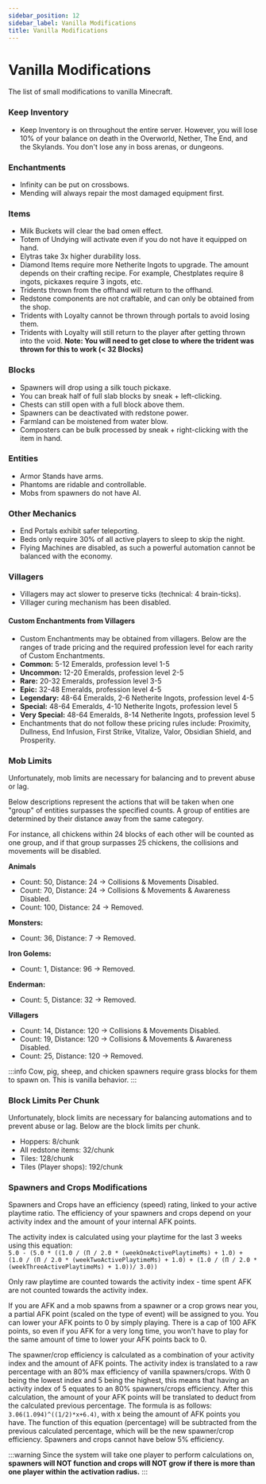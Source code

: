 ```yaml
---
sidebar_position: 12
sidebar_label: Vanilla Modifications
title: Vanilla Modifications
---
```


# Vanilla Modifications

The list of small modifications to vanilla Minecraft.

### Keep Inventory
* Keep Inventory is on throughout the entire server. However, you will lose 10% of your balance on death in the Overworld, Nether, The End, and the Skylands. You don't lose any in boss arenas, or dungeons.

### Enchantments
* Infinity can be put on crossbows.
* Mending will always repair the most damaged equipment first.

### Items
* Milk Buckets will clear the bad omen effect.
* Totem of Undying will activate even if you do not have it equipped on hand.
* Elytras take 3x higher durability loss.
* Diamond Items require more Netherite Ingots to upgrade. The amount depends on their crafting recipe. For example, Chestplates require 8 ingots, pickaxes require 3 ingots, etc.
* Tridents thrown from the offhand will return to the offhand.
* Redstone components are not craftable, and can only be obtained from the shop. 
* Tridents with Loyalty cannot be thrown through portals to avoid losing them.
* Tridents with Loyalty will still return to the player after getting thrown into the void.
**Note: You will need to get close to where the trident was thrown for this to work (< 32 Blocks)**

### Blocks
* Spawners will drop using a silk touch pickaxe.
* You can break half of full slab blocks by sneak + left-clicking.
* Chests can still open with a full block above them.
* Spawners can be deactivated with redstone power.
* Farmland can be moistened from water blow.
* Composters can be bulk processed by sneak + right-clicking with the item in hand.

### Entities
* Armor Stands have arms.
* Phantoms are ridable and controllable.
* Mobs from spawners do not have AI.

### Other Mechanics
* End Portals exhibit safer teleporting.
* Beds only require 30% of all active players to sleep to skip the night.
* Flying Machines are disabled, as such a powerful automation cannot be balanced with the economy.

### Villagers
* Villagers may act slower to preserve ticks (technical: 4 brain-ticks).
* Villager curing mechanism has been disabled.

#### Custom Enchantments from Villagers
* Custom Enchantments may be obtained from villagers. Below are the ranges of trade pricing and the required profession level for each rarity of Custom Enchantments. <br />
* **Common:** 5-12 Emeralds, profession level 1-5 <br />
* **Uncommon:** 12-20 Emeralds, profession level 2-5 <br />
* **Rare:** 20-32 Emeralds, profession level 3-5 <br />
* **Epic:** 32-48 Emeralds, profession level 4-5 <br />
* **Legendary:** 48-64 Emeralds, 2-6 Netherite Ingots, profession level 4-5 <br />
* **Special:** 48-64 Emeralds, 4-10 Netherite Ingots, profession level 5 <br />
* **Very Special:** 48-64 Emeralds, 8-14 Netherite Ingots, profession level 5 <br />
* Enchantments that do not follow these pricing rules include: Proximity, Dullness, End Infusion, First Strike, Vitalize, Valor, Obsidian Shield, and Prosperity.

### Mob Limits
Unfortunately, mob limits are necessary for balancing and to prevent abuse or lag.

Below descriptions represent the actions that will be taken when one "group" of entities surpasses the specified counts. A group of entities are determined by their distance away from the same category.

For instance, all chickens within 24 blocks of each other will be counted as one group, and if that group surpasses 25 chickens, the collisions and movements will be disabled.

**Animals** <br />
* Count: 50, Distance: 24 -> Collisions & Movements Disabled. <br />
* Count: 70, Distance: 24 -> Collisions & Movements & Awareness Disabled. <br />
* Count: 100, Distance: 24 -> Removed. <br />

**Monsters:** <br />
* Count: 36, Distance: 7 -> Removed. <br />

**Iron Golems:** <br />
* Count: 1, Distance: 96 -> Removed. <br />

**Enderman:** <br />
* Count: 5, Distance: 32 -> Removed. <br />

**Villagers** <br />
* Count: 14, Distance: 120 -> Collisions & Movements Disabled. <br />
* Count: 19, Distance: 120 -> Collisions & Movements & Awareness Disabled. <br />
* Count: 25, Distance: 120 -> Removed. <br />

:::info
Cow, pig, sheep, and chicken spawners require grass blocks for them to spawn on. This is vanilla behavior.
:::

### Block Limits Per Chunk
Unfortunately, block limits are necessary for balancing automations and to prevent abuse or lag. Below are the block limits per chunk. <br />

* Hoppers: 8/chunk
* All redstone items: 32/chunk
* Tiles: 128/chunk
* Tiles (Player shops): 192/chunk

### Spawners and Crops Modifications
Spawners and Crops have an efficiency (speed) rating, linked to your active playtime ratio. The efficiency of your spawners and crops depend on your activity index and the amount of your internal AFK points. <br />

The activity index is calculated using your playtime for the last 3 weeks using this equation: <br />
`5.0 - (5.0 * ((1.0 / (Π / 2.0 * (weekOneActivePlaytimeMs) + 1.0) + (1.0 / (Π / 2.0 * (weekTwoActivePlaytimeMs) + 1.0) + (1.0 / (Π / 2.0 * (weekThreeActivePlaytimeMs) + 1.0))/ 3.0))` <br />

Only raw playtime are counted towards the activity index - time spent AFK are not counted towards the activity index. <br />

If you are AFK and a mob spawns from a spawner or a crop grows near you, a partial AFK point (scaled on the type of event) will be assigned to you. You can lower your AFK points to 0 by simply playing. There is a cap of 100 AFK points, so even if you AFK for a very long time, you won't have to play for the same amount of time to lower your AFK points back to 0. <br />

The spawner/crop efficiency is calculated as a combination of your activity index and the amount of AFK points. The activity index is translated to a raw percentage with an 80% max efficiency of vanilla spawners/crops. With 0 being the lowest index and 5 being the highest, this means that having an activity index of 5 equates to an 80% spawners/crops efficiency. After this calculation, the amount of your AFK points will be translated to deduct from the calculated previous percentage. The formula is as follows: `3.06(1.094)^((1/2)*x+6.4)`, with x being the amount of AFK points you have. The function of this equation (percentage) will be subtracted from the previous calculated percentage, which will be the new spawner/crop efficiency. Spawners and crops cannot have below 5% efficiency. <br />

:::warning
Since the system will take one player to perform calculations on, **spawners will NOT function and crops will NOT grow if there is more than one player within the activation radius.**
:::